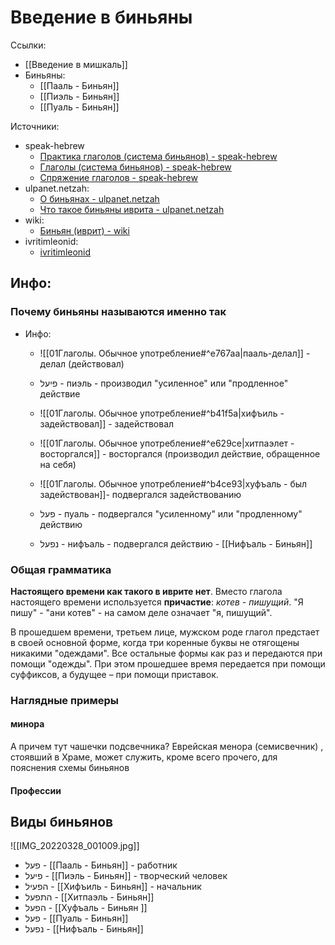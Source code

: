 # Введение в биньяны
Ссылки: 
- [[Введение в мишкаль]]
- Биньяны: 
	- [[Пааль - Биньян]]
	- [[Пиэль - Биньян]]
	- [[Пуаль - Биньян]]

Источники: 
- speak-hebrew
	- [Практика глаголов (система биньянов) - speak-hebrew](http://speak-hebrew.ru/praktika-glagolov-v-ivrite/)
	- [Глаголы (система биньянов) - speak-hebrew](http://speak-hebrew.ru/glagoly-v-ivrite/)
	- [Спряжение глаголов - speak-hebrew](http://speak-hebrew.ru/spryajenie-glagolov-v-ivrite/)
- ulpanet.netzah:
	- [О биньянах - ulpanet.netzah](http://ulpanet.netzah.org/grammatika/glag2.php)
	- [Что такое биньяны иврита - ulpanet.netzah](http://ulpanet.netzah.org/grammatika/glag2a.php)
- wiki:
	- [Биньян (иврит) - wiki](https://bit.ly/36Qm2kS)
- ivritimleonid:
	- [ivritimleonid](https://bit.ly/3Nqbvh7)


## Инфо:
### Почему биньяны называются именно так
- Инфо:
	- ![[01Глаголы. Обычное употребление#^e767aa|пааль-делал]] - делал (действовал)
	- פיעל - пиэль - производил "усиленное" или "продленное" действие
	- ![[01Глаголы. Обычное употребление#^b41f5a|хифъиль - задействовал]] - задействовал 
	- ![[01Глаголы. Обычное употребление#^e629ce|хитпаэлет - восторгался]] - восторгался (производил действие, обращенное на себя)
	- ![[01Глаголы. Обычное употребление#^b4ce93|хуфъаль - был задействован]]- подвергался задействованию
	- פעל - пуаль - подвергался "усиленному" или "продленному" действию

	- נפעל - нифъаль - подвергался действию - [[Нифъаль - Биньян]]
	
### Общая грамматика
**Настоящего времени как такого в иврите нет**. Вместо глагола настоящего времени используется **причастие**: *котев - пишущий*.
"Я пишу" - "ани котев" - на самом деле означает "я, пишущий". 

В прошедшем времени, третьем лице, мужском роде глагол предстает в своей основной форме, когда три коренные буквы не отягощены никакими "одеждами". Все остальные формы как раз и передаются при помощи "одежды". При этом прошедшее время передается при помощи суффиксов, а будущее – при помощи приставок.

### Наглядные примеры
#### минора
А причем тут чашечки подсвечника? Еврейская менора (семисвечник) , стоявший в Храме, может служить, кроме всего прочего, для пояснения схемы биньянов
#### Профессии 

## Виды биньянов 
![[IMG_20220328_001009.jpg]]
- פעל - [[Пааль - Биньян]] - работник
- פיעל - [[Пиэль - Биньян]] - творческий человек
- הפעיל - [[Хифъиль - Биньян]] - начальник
- התפעל - [[Хитпаэль - Биньян]]
- הפעל - [[Хуфъаль - Биньян ]]
- פעל - [[Пуаль - Биньян]]
- נפעל - [[Нифъаль - Биньян]]